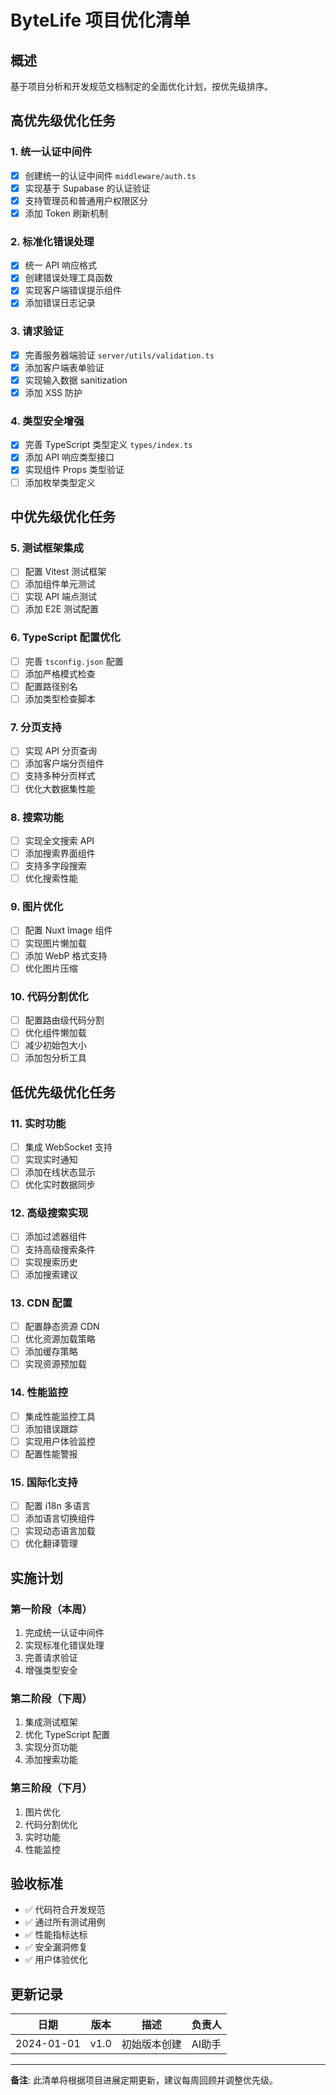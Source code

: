 # ByteLife 项目优化清单

## 概述
基于项目分析和开发规范文档制定的全面优化计划，按优先级排序。

## 高优先级优化任务

### 1. 统一认证中间件
- [x] 创建统一的认证中间件 `middleware/auth.ts`
- [x] 实现基于 Supabase 的认证验证
- [x] 支持管理员和普通用户权限区分
- [x] 添加 Token 刷新机制

### 2. 标准化错误处理
- [x] 统一 API 响应格式
- [x] 创建错误处理工具函数
- [x] 实现客户端错误提示组件
- [x] 添加错误日志记录

### 3. 请求验证
- [x] 完善服务器端验证 `server/utils/validation.ts`
- [x] 添加客户端表单验证
- [x] 实现输入数据 sanitization
- [x] 添加 XSS 防护

### 4. 类型安全增强
- [x] 完善 TypeScript 类型定义 `types/index.ts`
- [x] 添加 API 响应类型接口
- [x] 实现组件 Props 类型验证
- [ ] 添加枚举类型定义

## 中优先级优化任务

### 5. 测试框架集成
- [ ] 配置 Vitest 测试框架
- [ ] 添加组件单元测试
- [ ] 实现 API 端点测试
- [ ] 添加 E2E 测试配置

### 6. TypeScript 配置优化
- [ ] 完善 `tsconfig.json` 配置
- [ ] 添加严格模式检查
- [ ] 配置路径别名
- [ ] 添加类型检查脚本

### 7. 分页支持
- [ ] 实现 API 分页查询
- [ ] 添加客户端分页组件
- [ ] 支持多种分页样式
- [ ] 优化大数据集性能

### 8. 搜索功能
- [ ] 实现全文搜索 API
- [ ] 添加搜索界面组件
- [ ] 支持多字段搜索
- [ ] 优化搜索性能

### 9. 图片优化
- [ ] 配置 Nuxt Image 组件
- [ ] 实现图片懒加载
- [ ] 添加 WebP 格式支持
- [ ] 优化图片压缩

### 10. 代码分割优化
- [ ] 配置路由级代码分割
- [ ] 优化组件懒加载
- [ ] 减少初始包大小
- [ ] 添加包分析工具

## 低优先级优化任务

### 11. 实时功能
- [ ] 集成 WebSocket 支持
- [ ] 实现实时通知
- [ ] 添加在线状态显示
- [ ] 优化实时数据同步

### 12. 高级搜索实现
- [ ] 添加过滤器组件
- [ ] 支持高级搜索条件
- [ ] 实现搜索历史
- [ ] 添加搜索建议

### 13. CDN 配置
- [ ] 配置静态资源 CDN
- [ ] 优化资源加载策略
- [ ] 添加缓存策略
- [ ] 实现资源预加载

### 14. 性能监控
- [ ] 集成性能监控工具
- [ ] 添加错误跟踪
- [ ] 实现用户体验监控
- [ ] 配置性能警报

### 15. 国际化支持
- [ ] 配置 i18n 多语言
- [ ] 添加语言切换组件
- [ ] 实现动态语言加载
- [ ] 优化翻译管理

## 实施计划

### 第一阶段（本周）
1. 完成统一认证中间件
2. 实现标准化错误处理
3. 完善请求验证
4. 增强类型安全

### 第二阶段（下周）
1. 集成测试框架
2. 优化 TypeScript 配置
3. 实现分页功能
4. 添加搜索功能

### 第三阶段（下月）
1. 图片优化
2. 代码分割优化
3. 实时功能
4. 性能监控

## 验收标准

- ✅ 代码符合开发规范
- ✅ 通过所有测试用例
- ✅ 性能指标达标
- ✅ 安全漏洞修复
- ✅ 用户体验优化

## 更新记录

| 日期 | 版本 | 描述 | 负责人 |
|------|------|------|--------|
| 2024-01-01 | v1.0 | 初始版本创建 | AI助手 |

---

**备注**: 此清单将根据项目进展定期更新，建议每周回顾并调整优先级。